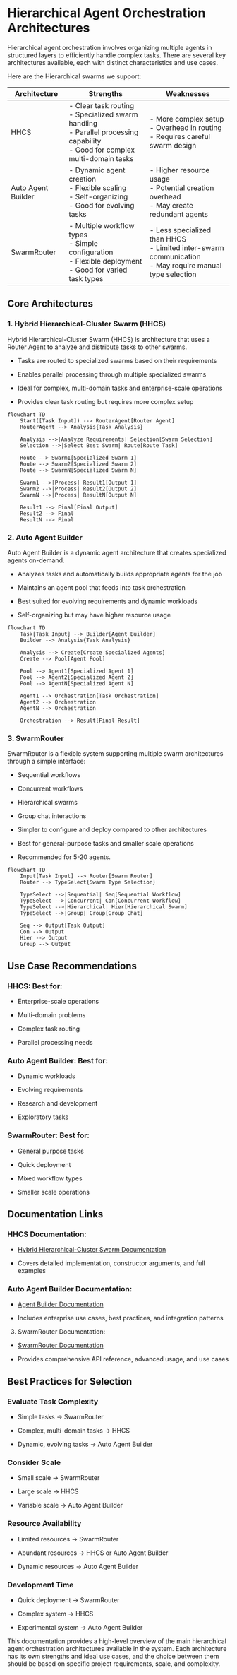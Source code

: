 # Hierarchical Agent Orchestration Architectures

Hierarchical agent orchestration involves organizing multiple agents in structured layers to efficiently handle complex tasks. There are several key architectures available, each with distinct characteristics and use cases.

Here are the Hierarchical swarms we support:

| Architecture | Strengths | Weaknesses |
|--------------|-----------|------------|
| HHCS | - Clear task routing<br>- Specialized swarm handling<br>- Parallel processing capability<br>- Good for complex multi-domain tasks | - More complex setup<br>- Overhead in routing<br>- Requires careful swarm design |
| Auto Agent Builder | - Dynamic agent creation<br>- Flexible scaling<br>- Self-organizing<br>- Good for evolving tasks | - Higher resource usage<br>- Potential creation overhead<br>- May create redundant agents |
| SwarmRouter | - Multiple workflow types<br>- Simple configuration<br>- Flexible deployment<br>- Good for varied task types | - Less specialized than HHCS<br>- Limited inter-swarm communication<br>- May require manual type selection |



## Core Architectures

### 1. Hybrid Hierarchical-Cluster Swarm (HHCS)

Hybrid Hierarchical-Cluster Swarm (HHCS) is architecture that uses a Router Agent to analyze and distribute tasks to other swarms.

- Tasks are routed to specialized swarms based on their requirements

- Enables parallel processing through multiple specialized swarms

- Ideal for complex, multi-domain tasks and enterprise-scale operations

- Provides clear task routing but requires more complex setup


```mermaid
flowchart TD
    Start([Task Input]) --> RouterAgent[Router Agent]
    RouterAgent --> Analysis{Task Analysis}
    
    Analysis -->|Analyze Requirements| Selection[Swarm Selection]
    Selection -->|Select Best Swarm| Route[Route Task]
    
    Route --> Swarm1[Specialized Swarm 1]
    Route --> Swarm2[Specialized Swarm 2]
    Route --> SwarmN[Specialized Swarm N]
    
    Swarm1 -->|Process| Result1[Output 1]
    Swarm2 -->|Process| Result2[Output 2]
    SwarmN -->|Process| ResultN[Output N]
    
    Result1 --> Final[Final Output]
    Result2 --> Final
    ResultN --> Final
```

### 2. Auto Agent Builder

Auto Agent Builder is a dynamic agent architecture that creates specialized agents on-demand.

- Analyzes tasks and automatically builds appropriate agents for the job

- Maintains an agent pool that feeds into task orchestration

- Best suited for evolving requirements and dynamic workloads

- Self-organizing but may have higher resource usage

```mermaid
flowchart TD
    Task[Task Input] --> Builder[Agent Builder]
    Builder --> Analysis{Task Analysis}
    
    Analysis --> Create[Create Specialized Agents]
    Create --> Pool[Agent Pool]
    
    Pool --> Agent1[Specialized Agent 1]
    Pool --> Agent2[Specialized Agent 2]
    Pool --> AgentN[Specialized Agent N]
    
    Agent1 --> Orchestration[Task Orchestration]
    Agent2 --> Orchestration
    AgentN --> Orchestration
    
    Orchestration --> Result[Final Result]
```

### 3. SwarmRouter


SwarmRouter is a flexible system supporting multiple swarm architectures through a simple interface:

- Sequential workflows

- Concurrent workflows

- Hierarchical swarms

- Group chat interactions

- Simpler to configure and deploy compared to other architectures

- Best for general-purpose tasks and smaller scale operations

- Recommended for 5-20 agents.

```mermaid
flowchart TD
    Input[Task Input] --> Router[Swarm Router]
    Router --> TypeSelect{Swarm Type Selection}
    
    TypeSelect -->|Sequential| Seq[Sequential Workflow]
    TypeSelect -->|Concurrent| Con[Concurrent Workflow]
    TypeSelect -->|Hierarchical| Hier[Hierarchical Swarm]
    TypeSelect -->|Group| Group[Group Chat]
    
    Seq --> Output[Task Output]
    Con --> Output
    Hier --> Output
    Group --> Output
```

## Use Case Recommendations

### **HHCS**: Best for:
   
- Enterprise-scale operations

- Multi-domain problems

- Complex task routing

- Parallel processing needs

###  **Auto Agent Builder**: Best for:

- Dynamic workloads

- Evolving requirements

- Research and development

- Exploratory tasks

### **SwarmRouter**: Best for:

- General purpose tasks

- Quick deployment

- Mixed workflow types

- Smaller scale operations

## Documentation Links

### HHCS Documentation:

- [Hybrid Hierarchical-Cluster Swarm Documentation](https://docs.swarms.world/en/latest/swarms/structs/hhcs/)

- Covers detailed implementation, constructor arguments, and full examples

### Auto Agent Builder Documentation:
   
- [Agent Builder Documentation](https://docs.swarms.world/en/latest/swarms/structs/auto_agent_builder/)

- Includes enterprise use cases, best practices, and integration patterns

3. SwarmRouter Documentation:

- [SwarmRouter Documentation](https://docs.swarms.world/en/latest/swarms/structs/swarm_router/)

- Provides comprehensive API reference, advanced usage, and use cases

## Best Practices for Selection

### **Evaluate Task Complexity**
   
- Simple tasks → SwarmRouter

- Complex, multi-domain tasks → HHCS

- Dynamic, evolving tasks → Auto Agent Builder

### **Consider Scale**
   
- Small scale → SwarmRouter

- Large scale → HHCS

- Variable scale → Auto Agent Builder

### **Resource Availability**
   
- Limited resources → SwarmRouter

- Abundant resources → HHCS or Auto Agent Builder

- Dynamic resources → Auto Agent Builder

### **Development Time**

- Quick deployment → SwarmRouter

- Complex system → HHCS

- Experimental system → Auto Agent Builder


This documentation provides a high-level overview of the main hierarchical agent orchestration architectures available in the system. Each architecture has its own strengths and ideal use cases, and the choice between them should be based on specific project requirements, scale, and complexity.
